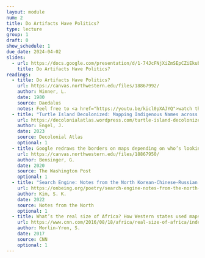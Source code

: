 ```yaml
---
layout: module
num: 2
title: Do Artifacts Have Politics?
type: lecture
group: 1
draft: 0
show_schedule: 1
due_date: 2024-04-02
slides:
  - url: https://docs.google.com/presentation/d/1-74JcFNjXiZmSEpCZiEkubMNGWBm0Yd1OTibe_6k_Do/edit?usp=sharing
    title: Do Artifacts Have Politics?
readings:
  - title: Do Artifacts Have Politics?
    url: https://canvas.northwestern.edu/files/18867992/
    author: Winner, L.
    date: 1980
    source: Daedalus
    notes: Feel free to <a href="https://youtu.be/kicl0pXAJYQ">watch this video</a> as a primer (but not substitute!) to the article
  - title: "Turtle Island Decolonized: Mapping Indigenous Names across “North America”"
    url: https://decolonialatlas.wordpress.com/turtle-island-decolonized/
    author: Engel, J.
    date: 2023
    source: Decolonial Atlas
    optional: 1
  - title: Google redraws the borders on maps depending on who’s looking
    url: https://canvas.northwestern.edu/files/18867950/
    author: Bensinger, G.
    date: 2020
    source: The Washington Post
    optional: 1
  - title: "Search Engine: Notes from the North Korean-Chinese-Russian Border" 
    url: https://onbeing.org/poetry/search-engine-notes-from-the-north-korean-chinese-russian-border/
    author: Kim, S. K.
    date: 2022
    source: Notes from the North
    optional: 1
  - title: What’s the real size of Africa? How Western states used maps to downplay size of continent
    url: https://www.cnn.com/2016/08/18/africa/real-size-of-africa/index.html
    author: Morlin-Yron, S.
    date: 2017
    source: CNN
    optional: 1
---
```


